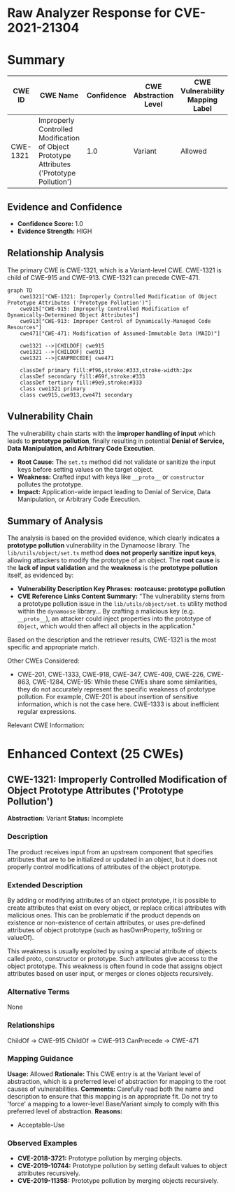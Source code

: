 # Raw Analyzer Response for CVE-2021-21304

# Summary
| CWE ID | CWE Name | Confidence | CWE Abstraction Level | CWE Vulnerability Mapping Label | CWE-Vulnerability Mapping Notes |
|---|---|---|---|---|---|
| CWE-1321 | Improperly Controlled Modification of Object Prototype Attributes ('Prototype Pollution') | 1.0 | Variant | Allowed | Primary CWE |

## Evidence and Confidence

*   **Confidence Score:** 1.0
*   **Evidence Strength:** HIGH

## Relationship Analysis
The primary CWE is CWE-1321, which is a Variant-level CWE. CWE-1321 is child of CWE-915 and CWE-913. CWE-1321 can precede CWE-471.

```mermaid
graph TD
    cwe1321["CWE-1321: Improperly Controlled Modification of Object Prototype Attributes ('Prototype Pollution')"]
    cwe915["CWE-915: Improperly Controlled Modification of Dynamically-Determined Object Attributes"]
    cwe913["CWE-913: Improper Control of Dynamically-Managed Code Resources"]
    cwe471["CWE-471: Modification of Assumed-Immutable Data (MAID)"]

    cwe1321 -->|CHILDOF| cwe915
    cwe1321 -->|CHILDOF| cwe913
    cwe1321 -->|CANPRECEDE| cwe471
    
    classDef primary fill:#f96,stroke:#333,stroke-width:2px
    classDef secondary fill:#69f,stroke:#333
    classDef tertiary fill:#9e9,stroke:#333
    class cwe1321 primary
    class cwe915,cwe913,cwe471 secondary
```

## Vulnerability Chain
The vulnerability chain starts with the **improper handling of input** which leads to **prototype pollution**, finally resulting in potential **Denial of Service, Data Manipulation, and Arbitrary Code Execution**.
  - **Root Cause:** The `set.ts` method did not validate or sanitize the input keys before setting values on the target object.
  - **Weakness:** Crafted input with keys like `__proto__` or `constructor` pollutes the prototype.
  - **Impact:** Application-wide impact leading to Denial of Service, Data Manipulation, or Arbitrary Code Execution.

## Summary of Analysis
The analysis is based on the provided evidence, which clearly indicates a **prototype pollution** vulnerability in the Dynamoose library. The `lib/utils/object/set.ts` method **does not properly sanitize input keys**, allowing attackers to modify the prototype of an object. The **root cause** is the **lack of input validation** and the **weakness** is the **prototype pollution** itself, as evidenced by:

*   **Vulnerability Description Key Phrases:** **rootcause: prototype pollution**
*   **CVE Reference Links Content Summary:** "The vulnerability stems from a prototype pollution issue in the `lib/utils/object/set.ts` utility method within the `dynamoose` library... By crafting a malicious key (e.g. `__proto__`), an attacker could inject properties into the prototype of `Object`, which would then affect all objects in the application."

Based on the description and the retriever results, CWE-1321 is the most specific and appropriate match.

Other CWEs Considered:

*   CWE-201, CWE-1333, CWE-918, CWE-347, CWE-409, CWE-226, CWE-863, CWE-1284, CWE-95: While these CWEs share some similarities, they do not accurately represent the specific weakness of prototype pollution. For example, CWE-201 is about insertion of sensitive information, which is not the case here. CWE-1333 is about inefficient regular expressions.

Relevant CWE Information:

# Enhanced Context (25 CWEs)

## CWE-1321: Improperly Controlled Modification of Object Prototype Attributes ('Prototype Pollution')
**Abstraction:** Variant
**Status:** Incomplete

### Description
The product receives input from an upstream component that specifies attributes that are to be initialized or updated in an object, but it does not properly control modifications of attributes of the object prototype.

### Extended Description
By adding or modifying attributes of an object prototype, it is possible to create attributes that exist on every object, or replace critical attributes with malicious ones. This can be problematic if the product depends on existence or non-existence of certain attributes, or uses pre-defined attributes of object prototype (such as hasOwnProperty, toString or valueOf).

This weakness is usually exploited by using a special attribute of objects called proto, constructor or prototype. Such attributes give access to the object prototype. This weakness is often found in code that assigns object attributes based on user input, or merges or clones objects recursively.

### Alternative Terms
None

### Relationships
ChildOf -> CWE-915
ChildOf -> CWE-913
CanPrecede -> CWE-471

### Mapping Guidance
**Usage:** Allowed
**Rationale:** This CWE entry is at the Variant level of abstraction, which is a preferred level of abstraction for mapping to the root causes of vulnerabilities.
**Comments:** Carefully read both the name and description to ensure that this mapping is an appropriate fit. Do not try to 'force' a mapping to a lower-level Base/Variant simply to comply with this preferred level of abstraction.
**Reasons:**
- Acceptable-Use

### Observed Examples
- **CVE-2018-3721:** Prototype pollution by merging objects.
- **CVE-2019-10744:** Prototype pollution by setting default values to object attributes recursively.
- **CVE-2019-11358:** Prototype pollution by merging objects recursively.